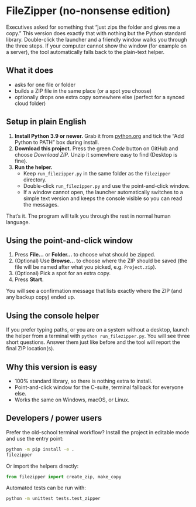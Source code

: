 # FileZipper (no-nonsense edition)

Executives asked for something that “just zips the folder and gives me a copy.”
This version does exactly that with nothing but the Python standard library.
Double-click the launcher and a friendly window walks you through the three
steps. If your computer cannot show the window (for example on a server), the
tool automatically falls back to the plain-text helper.

## What it does
- asks for one file or folder
- builds a ZIP file in the same place (or a spot you choose)
- optionally drops one extra copy somewhere else (perfect for a synced cloud folder)

## Setup in plain English
1. **Install Python 3.9 or newer.** Grab it from [python.org](https://www.python.org/downloads/)
   and tick the “Add Python to PATH” box during install.
2. **Download this project.** Press the green *Code* button on GitHub and choose
   *Download ZIP*. Unzip it somewhere easy to find (Desktop is fine).
3. **Run the helper.**
   - Keep `run_filezipper.py` in the same folder as the `filezipper` directory.
   - Double-click `run_filezipper.py` and use the point-and-click window.
   - If a window cannot open, the launcher automatically switches to a simple
     text version and keeps the console visible so you can read the messages.

That’s it. The program will talk you through the rest in normal human language.

## Using the point-and-click window
1. Press **File…** or **Folder…** to choose what should be zipped.
2. (Optional) Use **Browse…** to choose where the ZIP should be saved (the file
   will be named after what you picked, e.g. `Project.zip`).
3. (Optional) Pick a spot for an extra copy.
4. Press **Start**.

You will see a confirmation message that lists exactly where the ZIP (and any
backup copy) ended up.

## Using the console helper
If you prefer typing paths, or you are on a system without a desktop, launch the
helper from a terminal with `python run_filezipper.py`. You will see three short
questions. Answer them just like before and the tool will report the final ZIP
location(s).

## Why this version is easy
- 100% standard library, so there is nothing extra to install.
- Point-and-click window for the C-suite, terminal fallback for everyone else.
- Works the same on Windows, macOS, or Linux.

## Developers / power users
Prefer the old-school terminal workflow? Install the project in editable mode
and use the entry point:

```bash
python -m pip install -e .
filezipper
```

Or import the helpers directly:

```python
from filezipper import create_zip, make_copy
```

Automated tests can be run with:

```bash
python -m unittest tests.test_zipper
```
